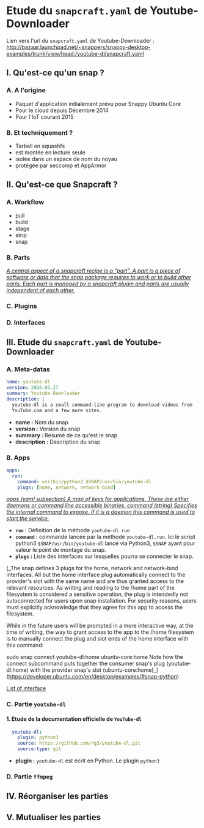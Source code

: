 # Etude du `snapcraft.yaml` de Youtube-Downloader

Lien vers l'url du `snapcraft.yaml` de Youtube-Downloader : http://bazaar.launchpad.net/~snappers/snappy-desktop-examples/trunk/view/head:/youtube-dl/snapcraft.yaml

## I. Qu'est-ce qu'un snap ?  
### A. A l'origine

  - Paquet d'application initialement prévu pour Snappy Ubuntu Core
  - Pour le cloud depuis Décembre 2014
  - Pour l'IoT courant 2015

### B. Et techniquement ?

  - Tarball en squashfs
  - est montée en lecture seule
  - isolée dans un espace de nom du noyau
  - protégée par seccomp et AppArmor

## II. Qu'est-ce que Snapcraft ?  
### A. Workflow  
  - pull
  - build
  - stage
  - strip
  - snap
### B. Parts

[_A central aspect of a snapcraft recipe is a "part". A part is a piece of software or data that the snap package requires to work or to build other parts. Each part is managed by a snapcraft plugin and parts are usually independent of each other._](https://developer.ubuntu.com/en/snappy/build-apps/#parts)

### C. Plugins  
### D. Interfaces
## III. Etude du `snapcraft.yaml` de Youtube-Downloader  
### A. Meta-datas  

````yaml
name: youtube-dl
version: 2016.03.27
summary: Youtube Downloader
description: |
  youtube-dl is a small command-line program to download videos from
  YouTube.com and a few more sites.
````

- **name :** Nom du snap
- **version :** Version du snap
- **summary :** Résumé de ce qu'est le snap
- **description :** Description du snap

### B. Apps  

````yaml
apps:
  run:
    command: usr/bin/python3 $SNAP/usr/bin/youtube-dl
    plugs: [home, network, network-bind]
````

[_apps (yaml subsection) A map of keys for applications. These are either daemons or command line accessible binaries.
command (string) Specifies the internal command to expose. If it is a daemon this command is used to start the service._](https://developer.ubuntu.com/en/snappy/build-apps/snapcraft-syntax/)

- **`run` :** Définition de la méthode `youtube-dl.run`
- **`command` :** commande lancée par la méthode `youtube-dl.run`. Ici le script python3 `$SNAP/usr/bin/youtube-dl` lancé via Python3, `$SNAP` ayant pour valeur le point de montage du snap.
- **`plugs` :** Liste des interfaces sur lesquelles pourra se connecter le snap.

[_The snap defines 3 plugs for the home, network and network-bind interfaces. All but the home interface plug automatically connect to the provider's slot with the same name and are thus granted access to the relevant resources. As writing and reading to the /home part of the filesystem is considered a sensitive operation, the plug is intendedly not autoconnected for users upon snap installation. For security reasons, users must explicitly acknowledge that they agree for this app to access the filesystem.

While in the future users will be prompted in a more interactive way, at the time of writing, the way to grant access to the app to the /home filesystem is to manually connect the plug and slot ends of the home interface with this command:

sudo snap connect youtube-dl:home ubuntu-core:home
Note how the connect subcommand puts together the consumer snap's plug (youtube-dl:home) with the provider snap's slot (ubuntu-core:home)_](https://developer.ubuntu.com/en/desktop/examples/#snap-python)

[List of interface](https://github.com/ubuntu-core/snappy/blob/master/docs/interfaces.md#supported-interfaces---basic)

### C. Partie `youtube-dl`  

#### 1. Etude de la documentation officielle de `YouTube-dl`

````yaml
  youtube-dl:
    plugin: python3
    source: https://github.com/rg3/youtube-dl.git
    source-type: git
````

- **plugin :** `youtube-dl` est écrit en Python. Le plugin `python3`
### D. Partie `ffmpeg`  
## IV. Réorganiser les parties  
## V. Mutualiser les parties  
